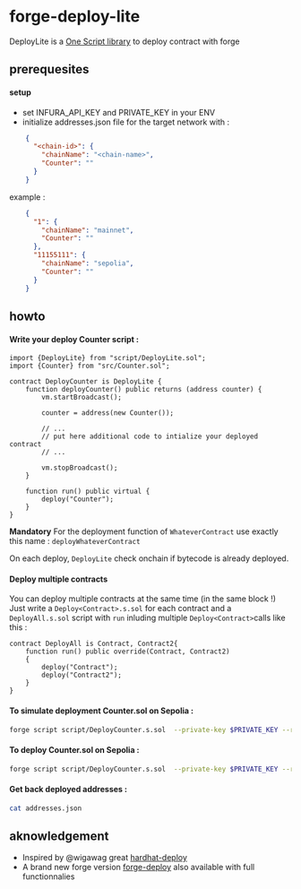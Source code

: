 
# forge-deploy-lite

DeployLite is a [One Script library](https://github.com/zapaz/forge-deploy-lite/blob/main/script/DeployLite.sol) to deploy contract with forge


## prerequesites
#### setup
- set INFURA_API_KEY and PRIVATE_KEY in your ENV
- initialize addresses.json file for the target network with :
```json
    {
      "<chain-id>": {
        "chainName": "<chain-name>",
        "Counter": ""
      }
    }
```
example :
```json
    {
      "1": {
        "chainName": "mainnet",
        "Counter": ""
      },
      "11155111": {
        "chainName": "sepolia",
        "Counter": ""
      }
    }
```


## howto

#### Write your deploy Counter script :

```solidity
import {DeployLite} from "script/DeployLite.sol";
import {Counter} from "src/Counter.sol";

contract DeployCounter is DeployLite {
    function deployCounter() public returns (address counter) {
        vm.startBroadcast();

        counter = address(new Counter());

        // ...
        // put here additional code to intialize your deployed contract
        // ...

        vm.stopBroadcast();
    }

    function run() public virtual {
        deploy("Counter");
    }
}

```
**Mandatory** For the deployment function of `WhateverContract` use exactly this name  : `deployWhateverContract`

On each deploy, `DeployLite` check onchain if bytecode is already deployed.

#### Deploy multiple contracts
You can deploy multiple contracts at the same time (in the same block !)
Just write a `Deploy<Contract>.s.sol` for each contract and a `DeployAll.s.sol` script with `run` inluding multiple `Deploy<Contract>`calls like this :

```solidity
contract DeployAll is Contract, Contract2{
    function run() public override(Contract, Contract2)
    {
        deploy("Contract");
        deploy("Contract2");
    }
}
```

#### To simulate deployment Counter.sol on Sepolia :

```bash
forge script script/DeployCounter.s.sol  --private-key $PRIVATE_KEY --rpc-url sepolia
```

#### To deploy Counter.sol on Sepolia :
```bash
forge script script/DeployCounter.s.sol  --private-key $PRIVATE_KEY --rpc-url sepolia --broadcast
```

#### Get back deployed addresses :

```bash
cat addresses.json
```

## aknowledgement

- Inspired by @wigawag great [hardhat-deploy](https://github.com/wighawag/hardhat-deploy)
- A brand new forge version [forge-deploy](https://github.com/wighawag/forge-deploy) also available with full functionnalies
